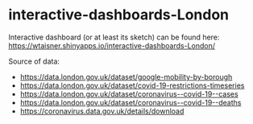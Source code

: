 # interactive-dashboards-London
Interactive dashboard (or at least its sketch) can be found here:
https://wtaisner.shinyapps.io/interactive-dashboards-London/

Source of data:
 - https://data.london.gov.uk/dataset/google-mobility-by-borough
 - https://data.london.gov.uk/dataset/covid-19-restrictions-timeseries
 - https://data.london.gov.uk/dataset/coronavirus--covid-19--cases
 - https://data.london.gov.uk/dataset/coronavirus--covid-19--deaths
 - https://coronavirus.data.gov.uk/details/download

